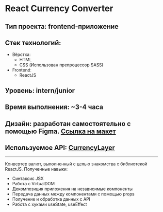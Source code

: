 # React Currency Converter
## Тип проекта: frontend-приложение
## Стек технологий:
- Вёрстка:
    - HTML
    - CSS (Использован препроцессор SASS)
- Frontend:
    - ReactJS
## Уровень: intern/junior
## Время выполнения: ~3-4 часа
## Дизайн: разработан самостоятельно с помощью Figma. [Ссылка на макет](https://www.figma.com/file/fb3rBbzunkPW1E9HR6PfEZ/react-currency-converter?node-id=0%3A1)
## Используемое API: [CurrencyLayer](https://currencylayer.com/)
--------
Конвертер валют, выполненный с целью знакомства с библиотекой ReactJS. Полученные навыки:
- Синтаксис JSX
- Работа с VirtualDOM
- Декомпозиция приложения на независимые компоненты
- Передача данных между компонентами с помощью props
- Получение и обработка данных с API
- Работа с хуками useState, useEffect
